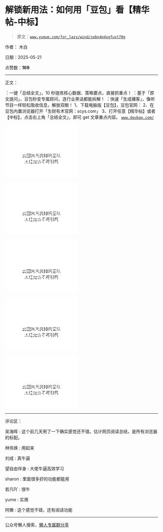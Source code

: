 # 解锁新用法：如何用「豆包」看【精华帖-中标】

> 原文：[`www.yuque.com/for_lazy/wind/sebn4p4xgfust78g`](https://www.yuque.com/for_lazy/wind/sebn4p4xgfust78g)

作者： 木白

日期：2025-05-21

点赞数：**169**

* * *

正文：

：一键「总结全文」，10 秒提炼核心数据、策略要点，直接抓重点！ ：基于「原文提问」，豆包秒变专属顾问，连行业黑话都能拆解！
：快速「生成播客」，像听节目一样轻松吸收信息，解放双眼！ 1、下载电脑版【豆包】，豆包官网： 2、在豆包内置浏览器打开「生财有术官网：scys.com」
3、打开任意【精华帖】或者【中标】，点击右上角「总结全文」，即可 get 文章重点内容。 [`www.doubao.com/`](https://www.doubao.com/)

![](img/e55c388d41db46c5a3883d99218fd88e.png "None")

![](img/881f0c8f05bba1492658270c7f37a4d2.png "None")

![](img/9013a30050e0d35820c616c31f98911f.png "None")

![](img/1337c574197fc2dd4b9fc3ab1df629f2.png "None")

![](img/f55fb8940a8438a3999a22af2ba333e3.png "None")

* * *

评论区：

吴海晖 : 这个前几天用了一下确实感觉还不错。估计网页阅读总结，是所有浏览器的标配。

林伟焕 : 用起来

刘成 : 真牛逼

望自由伴身 : 大佬牛逼高效学习

sharon : 里面很多好的功能都能用

若凡吖 : 很牛

yume : 实用

阿懒 : 这个感觉不错，还有阅读功能

* * *

公众号懒人搜索，[懒人专属群分享](https://lazybook.fun/#/blog/group)